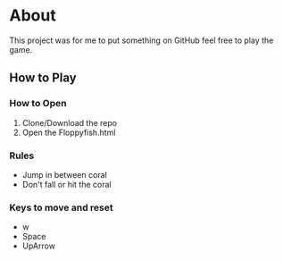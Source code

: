 # About
This project was for me to put something on GitHub feel free to play the game.
## How to Play
### How to Open
1. Clone/Download the repo
1. Open the Floppyfish.html
### Rules
- Jump in between coral
- Don't fall or hit the coral
### Keys to move and reset
- w
- Space
- UpArrow
